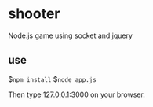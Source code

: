 # shooter

Node.js game using socket and jquery

## use

$``npm install``
$``node app.js``

Then type 127.0.0.1:3000 on your browser.
